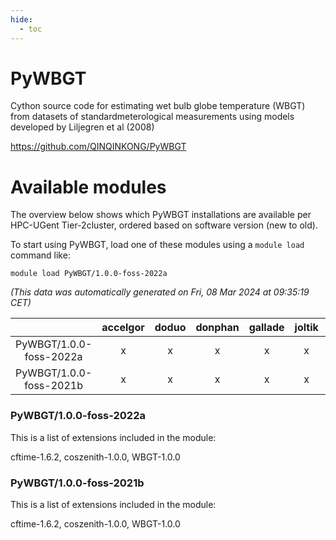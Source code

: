 ```yaml
---
hide:
  - toc
---
```


PyWBGT
======


Cython source code for estimating wet bulb globe temperature (WBGT) from datasets of standardmeterological measurements using models developed by Liljegren et al (2008)

https://github.com/QINQINKONG/PyWBGT
# Available modules


The overview below shows which PyWBGT installations are available per HPC-UGent Tier-2cluster, ordered based on software version (new to old).

To start using PyWBGT, load one of these modules using a `module load` command like:

```shell
module load PyWBGT/1.0.0-foss-2022a
```

*(This data was automatically generated on Fri, 08 Mar 2024 at 09:35:19 CET)*  

| |accelgor|doduo|donphan|gallade|joltik|skitty|
| :---: | :---: | :---: | :---: | :---: | :---: | :---: |
|PyWBGT/1.0.0-foss-2022a|x|x|x|x|x|x|
|PyWBGT/1.0.0-foss-2021b|x|x|x|x|x|x|


### PyWBGT/1.0.0-foss-2022a

This is a list of extensions included in the module:

cftime-1.6.2, coszenith-1.0.0, WBGT-1.0.0

### PyWBGT/1.0.0-foss-2021b

This is a list of extensions included in the module:

cftime-1.6.2, coszenith-1.0.0, WBGT-1.0.0